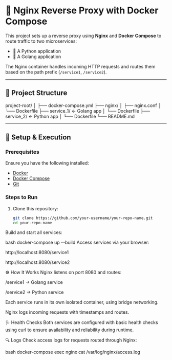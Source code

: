 # 🔁 Nginx Reverse Proxy with Docker Compose

This project sets up a reverse proxy using **Nginx** and **Docker Compose** to route traffic to two microservices:

- 🐍 A Python application
- 🦫 A Golang application

The Nginx container handles incoming HTTP requests and routes them based on the path prefix (`/service1`, `/service2`).

---

## 📁 Project Structure

project-root/ │ ├── docker-compose.yml ├── nginx/ │ ├── nginx.conf │ └── Dockerfile ├── service_1/ ← Golang app │ └── Dockerfile ├── service_2/ ← Python app │ └── Dockerfile └── README.md


---

## 🚀 Setup & Execution

### Prerequisites
Ensure you have the following installed:

- [Docker](https://www.docker.com/)
- [Docker Compose](https://docs.docker.com/compose/)
- [Git](https://git-scm.com/)

### Steps to Run

1. Clone this repository:
   ```bash
   git clone https://github.com/your-username/your-repo-name.git
   cd your-repo-name
Build and start all services:

bash
docker-compose up --build
Access services via your browser:

http://localhost:8080/service1

http://localhost:8080/service2

⚙️ How It Works
Nginx listens on port 8080 and routes:

/service1 → Golang service

/service2 → Python service

Each service runs in its own isolated container, using bridge networking.

Nginx logs incoming requests with timestamps and routes.

🩺 Health Checks
Both services are configured with basic health checks using curl to ensure availability and reliability during runtime.

🔍 Logs
Check access logs for requests routed through Nginx:

bash
docker-compose exec nginx cat /var/log/nginx/access.log
